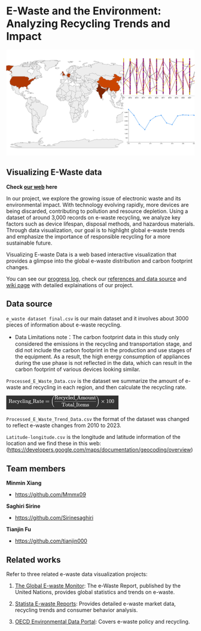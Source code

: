 E-Waste and the Environment: Analyzing Recycling Trends and Impact
=====================================

![ProjectDataViz](pictures/cover%20picture.jpg)

## Visualizing E-Waste data 

**Check [our web](https://mmmx09.github.io/ProjectDataViz/) here**

In our project, we explore the growing issue of electronic waste and its environmental impact. With technology evolving rapidly, more devices are being discarded, contributing to pollution and resource depletion. Using a dataset of around 3,000 records on e-waste recycling, we analyze key factors such as device lifespan, disposal methods, and hazardous materials. Through data visualization, our goal is to highlight global e-waste trends and emphasize the importance of responsible recycling for a more sustainable future.

Visualizing E-waste Data is a web based interactive visualization that provides a glimpse into the global e-waste distribution and carbon footprint changes.

You can see our [progress log](https://github.com/Mmmx09/ProjectDataViz/wiki/Work-Progress-Log), check our [references and data source](https://github.com/Mmmx09/ProjectDataViz/wiki/References-Resources) and [wiki page](https://github.com/Mmmx09/ProjectDataViz/wiki) with detailed explainations of our project.

## Data source

`e_waste dataset final.csv` is our main dataset and it involves about 3000 pieces of information about e-waste recycling.

- Data Limitations note：The carbon footprint data in this study only considered the emissions in the recycling and transportation stage, and did not include the carbon footprint in the production and use stages of the equipment. As a result, the high energy consumption of appliances during the use phase is not reflected in the data, which can result in the carbon footprint of various devices looking similar.

`Processed_E_Waste_Data.csv` is the dataset we summarize the amount of e-waste and recycling in each region, and then calculate the recycling rate.

<img src="pictures/formula.png" width="300"/>


`Processed_E_Waste_Trend_Data.csv` the format of the dataset was changed to reflect e-waste changes from 2010 to 2023.

`Latitude-longitude.csv` is the longitude and latitude information of the location and we find these in this web: (https://developers.google.com/maps/documentation/geocoding/overview)

## Team members

**Minmin Xiang**

- <https://github.com/Mmmx09>

**Saghiri Sirine**

- <https://github.com/Sirinesaghiri>

**Tianjin Fu**

- <https://github.com/tianjin000>

## Related works

Refer to three related e-waste data visualization projects:

1. [The Global E-waste Monitor](https://globalewaste.org/): The e-Waste Report, published by the United Nations, provides global statistics and trends on e-waste.

2. [Statista E-waste Reports](https://www.statista.com/topics/3409/electronic-waste-worldwide/#editorsPicks): Provides detailed e-waste market data, recycling trends and consumer behavior analysis.

3. [OECD Environmental Data Portal](https://www.oecd.org/en/topics/environmental-statistics-accounts-and-indicators.html): Covers e-waste policy and recycling.
        

  
